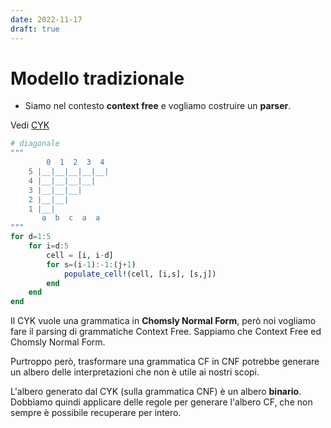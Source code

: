 ```yaml
---
date: 2022-11-17
draft: true
---
```

# Modello tradizionale
- Siamo nel contesto **context free** e vogliamo costruire un **parser**.

Vedi [CYK](https://www.xarg.org/tools/cyk-algorithm/)



```julia
# diagonale
"""
		0  1  2  3  4
	5 |__|__|__|__|__|
	4 |__|__|__|__|
	3 |__|__|__|
	2 |__|__|
	1 |__|
	   a  b  c  a  a 
"""
for d=1:5
	for i=d:5
		cell = [i, i-d]
		for s=(i-1):-1:(j+1)
			populate_cell!(cell, [i,s], [s,j])
		end
	end
end
```

Il CYK vuole una grammatica in **Chomsly Normal Form**, però noi vogliamo fare il parsing di grammatiche Context Free.
Sappiamo che Context Free ed Chomsly Normal Form.

Purtroppo però, trasformare una grammatica CF in CNF potrebbe generare un albero delle interpretazioni che non è utile ai nostri scopi.

L'albero generato dal CYK (sulla grammatica CNF) è un albero **binario**.
Dobbiamo quindi applicare delle regole per generare l'albero CF, che non sempre è possibile recuperare per intero.